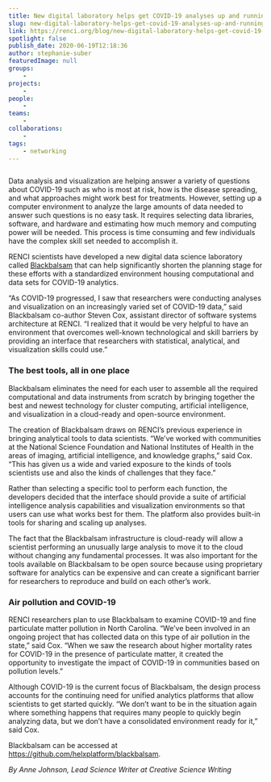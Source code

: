 ```yaml
---
title: New digital laboratory helps get COVID-19 analyses up and running quickly
slug: new-digital-laboratory-helps-get-covid-19-analyses-up-and-running-quickly
link: https://renci.org/blog/new-digital-laboratory-helps-get-covid-19-analyses-up-and-running-quickly/
spotlight: false
publish_date: 2020-06-19T12:18:36
author: stephanie-suber
featuredImage: null
groups:
    - 
projects:
    - 
people:
    - 
teams: 
    - 
collaborations:
    - 
tags:
    - networking
---
```


<figure class="wp-block-image size-large"><img src="https://renci.org/wp-content/uploads/2020/06/BB-Blog-04-1024x512.png" alt="" class="wp-image-18658" srcset="https://renci.org/wp-content/uploads/2020/06/BB-Blog-04-1024x512.png 1024w, https://renci.org/wp-content/uploads/2020/06/BB-Blog-04-300x150.png 300w, https://renci.org/wp-content/uploads/2020/06/BB-Blog-04-768x384.png 768w, https://renci.org/wp-content/uploads/2020/06/BB-Blog-04-640x320.png 640w" sizes="(max-width: 1024px) 100vw, 1024px" /></figure>



<p>Data analysis and visualization are helping answer a variety of questions about COVID-19 such as who is most at risk, how is the disease spreading, and what approaches might work best for treatments. However, setting up a computer environment to analyze the large amounts of data needed to answer such questions is no easy task. It requires selecting data libraries, software, and hardware and estimating how much memory and computing power will be needed. This process is time consuming and few individuals have the complex skill set needed to accomplish it.</p>



<p>RENCI scientists have developed a new digital data science laboratory called <a href="https://github.com/stevencox/blackbalsam">Blackbalsam</a> that can help significantly shorten the planning stage for these efforts with a standardized environment housing computational and data sets for COVID-19 analytics. &nbsp;</p>



<p>“As COVID-19 progressed, I saw that researchers were conducting analyses and visualization on an increasingly varied set of COVID-19 data,” said Blackbalsam co-author Steven Cox, assistant director of software systems architecture at RENCI. “I realized that it would be very helpful to have an environment that overcomes well-known technological and skill barriers by providing an interface that researchers with statistical, analytical, and visualization skills could use.”</p>



<!--more-->



<h3>The best tools, all in one place</h3>



<p>Blackbalsam eliminates the need for each user to assemble all the required computational and data instruments from scratch by bringing together the best and newest technology for cluster computing, artificial intelligence, and visualization in a cloud-ready and open-source environment.</p>



<p>The creation of Blackbalsam draws on RENCI’s previous experience in bringing analytical tools to data scientists. “We’ve worked with communities at the National Science Foundation and National Institutes of Health in the areas of imaging, artificial intelligence, and knowledge graphs,” said Cox. “This has given us a wide and varied exposure to the kinds of tools scientists use and also the kinds of challenges that they face.”</p>



<p>Rather than selecting a specific tool to perform each function, the developers decided that the interface should provide a suite of artificial intelligence analysis capabilities and visualization environments so that users can use what works best for them. The platform also provides built-in tools for sharing and scaling up analyses.</p>



<p>The fact that the Blackbalsam infrastructure is cloud-ready will allow a scientist performing an unusually large analysis to move it to the cloud without changing any fundamental processes. It was also important for the tools available on Blackbalsam to be open source because using proprietary software for analytics can be expensive and can create a significant barrier for researchers to reproduce and build on each other’s work.</p>



<h3>Air pollution and COVID-19</h3>



<p>RENCI researchers plan to use Blackbalsam to examine COVID-19 and fine particulate matter pollution in North Carolina. “We’ve been involved in an ongoing project that has collected data on this type of air pollution in the state,” said Cox. “When we saw the research about higher mortality rates for COVID-19 in the presence of particulate matter, it created the opportunity to investigate the impact of COVID-19 in communities based on pollution levels.”</p>



<p>Although COVID-19 is the current focus of Blackbalsam, the design process accounts for the continuing need for unified analytics platforms that allow scientists to get started quickly. “We don&#8217;t want to be in the situation again where something happens that requires many people to quickly begin analyzing data, but we don&#8217;t have a consolidated environment ready for it,” said Cox.</p>



<p>Blackbalsam can be accessed at <a href="https://github.com/helxplatform/blackbalsam">https://github.com/helxplatform/blackbalsam</a>.</p>



<p class="has-text-align-right"><em>By Anne Johnson, Lead Science Writer at Creative Science Writing</em></p>



<p></p>

